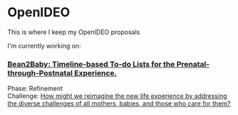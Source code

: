 # OpenIDEO
This is where I keep my OpenIDEO proposals

I'm currently working on:

### [Bean2Baby: Timeline-based To-do Lists for the Prenatal-through-Postnatal Experience.](#)  
Phase: Refinement  
Challenge: [How might we reimagine the new life experience by addressing the diverse challenges of all mothers, babies, and those who care for them?](https://challenges.openideo.com/challenge/new-life)
